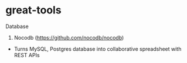 # great-tools

Database

1) Nocodb (https://github.com/nocodb/nocodb)
- Turns MySQL, Postgres database into collaborative spreadsheet with REST APIs
